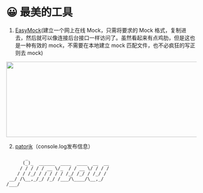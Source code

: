<!--
 * @Author: DuYa
 * @LastEditors: DuYa
 -->

# 😀 最美的工具

1. [EasyMock](https://www.easy-mock.com/)(建立一个网上在线 Mock，只需将要求的 Mock 格式，复制进去，然后就可以像连接后台接口一样访问了。虽然看起来有点鸡肋，但是这也是一种有效的 mock，不需要在本地建立 mock 匹配文件，也不必疯狂的写正则去 mock)

<image src="https://www.easy-mock.com/public/images/easy-mock.png" width="600" height="200" />

2. [patorjk](http://patorjk.com/)（console.log发布信息）
```
       _                              
      (_)_  ______  ____  ____  __  __
     / / / / / __ \/_  / / __ \/ / / /
    / / /_/ / / / / / /_/ /_/ / /_/ / 
 __/ /\__,_/_/ /_/ /___/\____/\__,_/  
/___/                                 
```

